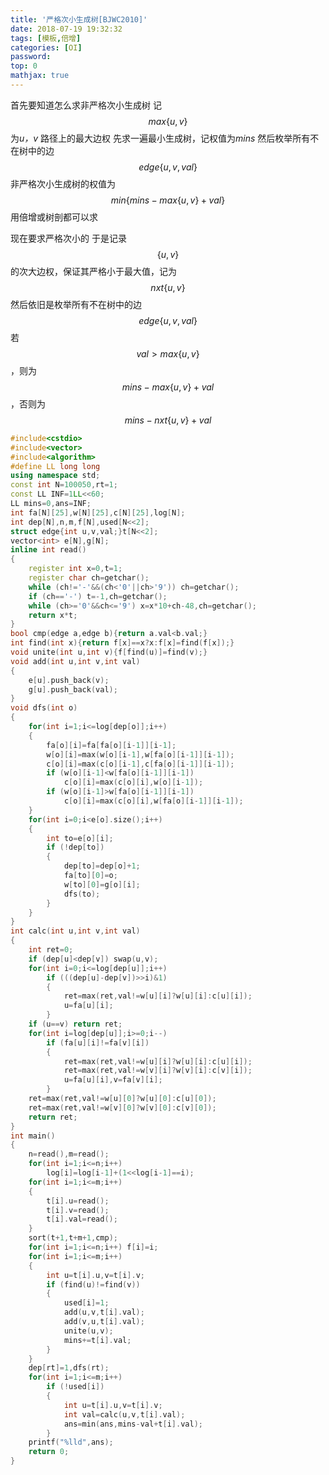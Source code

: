 ```yaml
---
title: '严格次小生成树[BJWC2010]'
date: 2018-07-19 19:32:32
tags: [模板,倍增]
categories: [OI]
password:
top: 0
mathjax: true
---
```

首先要知道怎么求非严格次小生成树
记$$max\left \{ u,v \right \}$$为*u，v* 路径上的最大边权
先求一遍最小生成树，记权值为*mins*
然后枚举所有不在树中的边$$edge\left \{ u,v,val \right \}$$
非严格次小生成树的权值为$$min\left \{ mins-max\left \{ u,v \right \} +val\right \}$$
用倍增或树剖都可以求


现在要求严格次小的
于是记录$$\left \{ u,v \right \}$$的次大边权，保证其严格小于最大值，记为$$nxt\left \{ u,v \right \}$$
然后依旧是枚举所有不在树中的边$$edge\left \{ u,v,val \right \}$$
若$$val>max\left \{ u,v \right \}$$，则为$$mins-max\left \{ u,v \right \} +val$$，否则为$$mins-nxt\left \{ u,v \right \} +val$$
<!--more-->
```c++
#include<cstdio>
#include<vector>
#include<algorithm>
#define LL long long
using namespace std;
const int N=100050,rt=1;
const LL INF=1LL<<60;
LL mins=0,ans=INF;
int fa[N][25],w[N][25],c[N][25],log[N];
int dep[N],n,m,f[N],used[N<<2];
struct edge{int u,v,val;}t[N<<2];
vector<int> e[N],g[N];
inline int read()
{
    register int x=0,t=1;
    register char ch=getchar();
    while (ch!='-'&&(ch<'0'||ch>'9')) ch=getchar();
    if (ch=='-') t=-1,ch=getchar();
    while (ch>='0'&&ch<='9') x=x*10+ch-48,ch=getchar();
    return x*t;
}
bool cmp(edge a,edge b){return a.val<b.val;}
int find(int x){return f[x]==x?x:f[x]=find(f[x]);}
void unite(int u,int v){f[find(u)]=find(v);}
void add(int u,int v,int val)
{
    e[u].push_back(v);
    g[u].push_back(val);
}
void dfs(int o)
{
    for(int i=1;i<=log[dep[o]];i++)
    {
        fa[o][i]=fa[fa[o][i-1]][i-1];
        w[o][i]=max(w[o][i-1],w[fa[o][i-1]][i-1]);
        c[o][i]=max(c[o][i-1],c[fa[o][i-1]][i-1]);
        if (w[o][i-1]<w[fa[o][i-1]][i-1])
            c[o][i]=max(c[o][i],w[o][i-1]);
        if (w[o][i-1]>w[fa[o][i-1]][i-1])
            c[o][i]=max(c[o][i],w[fa[o][i-1]][i-1]);
    }
    for(int i=0;i<e[o].size();i++)
    {
        int to=e[o][i];
        if (!dep[to])
        {
            dep[to]=dep[o]+1;
            fa[to][0]=o;
            w[to][0]=g[o][i];
            dfs(to);
        }
    }
}
int calc(int u,int v,int val)
{
    int ret=0;
    if (dep[u]<dep[v]) swap(u,v);
    for(int i=0;i<=log[dep[u]];i++)
        if (((dep[u]-dep[v])>>i)&1)
        {
            ret=max(ret,val!=w[u][i]?w[u][i]:c[u][i]);
            u=fa[u][i];      
        } 
    if (u==v) return ret;
    for(int i=log[dep[u]];i>=0;i--)
        if (fa[u][i]!=fa[v][i])
        {
            ret=max(ret,val!=w[u][i]?w[u][i]:c[u][i]);
            ret=max(ret,val!=w[v][i]?w[v][i]:c[v][i]);
            u=fa[u][i],v=fa[v][i];
        }
    ret=max(ret,val!=w[u][0]?w[u][0]:c[u][0]);
    ret=max(ret,val!=w[v][0]?w[v][0]:c[v][0]);
    return ret;
}
int main()
{
    n=read(),m=read();
    for(int i=1;i<=n;i++) 
        log[i]=log[i-1]+(1<<log[i-1]==i);
    for(int i=1;i<=m;i++)
    {
        t[i].u=read();
        t[i].v=read();
        t[i].val=read();
    }
    sort(t+1,t+m+1,cmp);
    for(int i=1;i<=n;i++) f[i]=i;
    for(int i=1;i<=m;i++)
    {
        int u=t[i].u,v=t[i].v;
        if (find(u)!=find(v))
        {
            used[i]=1;
            add(u,v,t[i].val);
            add(v,u,t[i].val);
            unite(u,v);
            mins+=t[i].val;
        }
    }
    dep[rt]=1,dfs(rt);
    for(int i=1;i<=m;i++) 
        if (!used[i])
        {
            int u=t[i].u,v=t[i].v;
            int val=calc(u,v,t[i].val);
            ans=min(ans,mins-val+t[i].val);
        }
    printf("%lld",ans);
    return 0;
}
```

